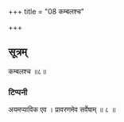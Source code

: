 +++
title = "08 कम्बलश्च"

+++
## सूत्रम्
कम्बलश्च ॥८॥
### टिप्पनी
अयमप्याविक एव । प्रावरणमेव सर्वेषाम् ॥ ८ ॥  
